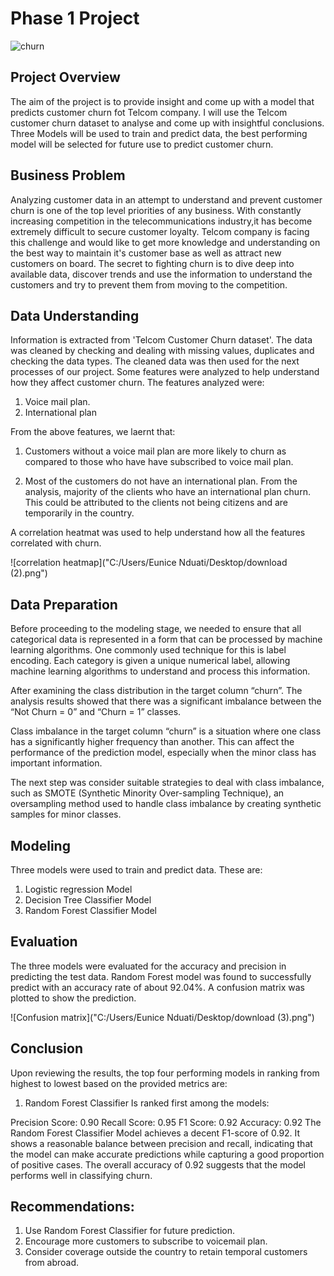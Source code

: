 # Phase 1 Project
![churn]("https://github.com/Eunice9521/Phase-3-Project/blob/main/Telcom%20Customer%20Churn%20Prediction.pdf")


## Project Overview
The aim of the project is to provide insight and come up with a model that predicts customer churn fot Telcom company. I will use the Telcom customer churn dataset to analyse and come up with insightful conclusions. Three Models will be used to train and predict data, the best performing model will be selected for future use to predict customer churn.

## Business Problem

Analyzing customer data in an attempt to understand and prevent customer churn is one of the top level priorities of any business. With constantly increasing competition in the telecommunications industry,it has become extremely difficult to secure customer loyalty. Telcom company is facing this challenge and would like to get more knowledge and understanding on the best way to maintain it's customer base as well as attract new customers on board. The secret to fighting churn is to dive deep into available data, discover trends and use the information to understand the customers and try to prevent them from moving to the competition.


## Data Understanding

Information is extracted from 'Telcom Customer Churn dataset'. The data was cleaned by checking and dealing with missing values, duplicates and checking the data types. The cleaned data was then used for the next processes of our project.
Some features were analyzed to help understand how they affect customer churn. The features analyzed were:
1. Voice mail plan.
2. International plan

From the above features, we laernt that:
1. Customers without a voice mail plan are more likely to churn as compared to those who have have subscribed to voice mail plan.

2. Most of the customers do not have an international plan. From the analysis, majority of the clients who have an international plan churn. This could be attributed to the clients not being citizens and are temporarily in the country.

A correlation heatmat was used to help understand how all the features correlated with churn.

![correlation heatmap]("C:/Users/Eunice Nduati/Desktop/download (2).png")


## Data Preparation

Before proceeding to the modeling stage, we needed to ensure that all categorical data is represented in a form that can be processed by machine learning algorithms. One commonly used technique for this is label encoding. Each category is given a unique numerical label, allowing machine learning algorithms to understand and process this information.

After examining the class distribution in the target column “churn”. The analysis results showed that there was a significant imbalance between the “Not Churn = 0” and “Churn = 1” classes.

Class imbalance in the target column “churn” is a situation where one class has a significantly higher frequency than another. This can affect the performance of the prediction model, especially when the minor class has important information.

The next step was consider suitable strategies to deal with class imbalance, such as SMOTE (Synthetic Minority Over-sampling Technique), an oversampling method used to handle class imbalance by creating synthetic samples for minor classes.



## Modeling

Three models were used to train and predict data. These are:

1. Logistic regression Model
2. Decision Tree Classifier Model
3. Random Forest Classifier Model


## Evaluation

The three models were evaluated for the accuracy and precision in predicting the test data. Random Forest model was found to successfully predict with an accuracy rate of about 92.04%. A confusion matrix was plotted to show the prediction.

![Confusion matrix]("C:/Users/Eunice Nduati/Desktop/download (3).png")

## Conclusion

Upon reviewing the results, the top four performing models in ranking from highest to lowest based on the provided metrics are:

1. Random Forest Classifier
Is ranked first among the models:

Precision Score: 0.90 Recall Score: 0.95 F1 Score: 0.92 Accuracy: 0.92 The Random Forest Classifier Model achieves a decent F1-score of 0.92. It shows a reasonable balance between precision and recall, indicating that the model can make accurate predictions while capturing a good proportion of positive cases. The overall accuracy of 0.92 suggests that the model performs well in classifying churn.

## Recommendations:
1. Use Random Forest Classifier for future prediction.
2. Encourage more customers to subscribe to voicemail plan.
3. Consider coverage outside the country to retain temporal customers from abroad.
